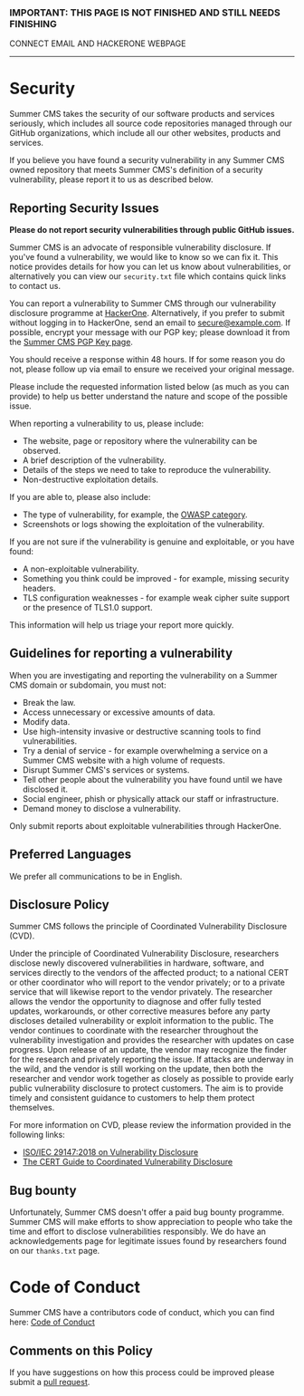 ### IMPORTANT: THIS PAGE IS NOT FINISHED AND STILL NEEDS FINISHING

CONNECT EMAIL AND HACKERONE WEBPAGE

------



# Security

Summer CMS takes the security of our software products and services seriously, which includes all source code repositories managed through our GitHub organizations, which include all our other websites, products and services.

If you believe you have found a security vulnerability in any Summer CMS owned repository that meets Summer CMS's definition of a security vulnerability, please report it to us as described below.

## Reporting Security Issues

**Please do not report security vulnerabilities through public GitHub issues.**

Summer CMS is an advocate of responsible vulnerability disclosure. If you've found a vulnerability, we would like to know so we can fix it. This notice provides details for how you can let us know about vulnerabilities, or alternatively you can view our `security.txt` file which contains quick links to contact us.

You can report a vulnerability to Summer CMS through our vulnerability disclosure programme at [HackerOne](https://hackerone.com/xxxxxxxxxxxx/embedded_submissions/new). Alternatively, if you prefer to submit without logging in to HackerOne, send an email to [secure@example.com](mailto:secure@example.com).  If possible, encrypt your message with our PGP key; please download it from the [Summer CMS PGP Key page](https://github.com/summercms/sc-main/blob/master/PGP_KEY.md).

You should receive a response within 48 hours. If for some reason you do not, please follow up via email to ensure we received your original message.

Please include the requested information listed below (as much as you can provide) to help us better understand the nature and scope of the possible issue.

When reporting a vulnerability to us, please include:

* The website, page or repository where the vulnerability can be observed.
* A brief description of the vulnerability.
* Details of the steps we need to take to reproduce the vulnerability.
* Non-destructive exploitation details.

If you are able to, please also include:

* The type of vulnerability, for example, the [OWASP category](https://owasp.org/www-community/vulnerabilities/).
* Screenshots or logs showing the exploitation of the vulnerability.

If you are not sure if the vulnerability is genuine and exploitable, or you have found:

* A non-exploitable vulnerability.
* Something you think could be improved - for example, missing security headers.
* TLS configuration weaknesses - for example weak cipher suite support or the presence of TLS1.0 support.

This information will help us triage your report more quickly.

## Guidelines for reporting a vulnerability

When you are investigating and reporting the vulnerability on a Summer CMS domain or subdomain, you must not:

- Break the law.
- Access unnecessary or excessive amounts of data.
- Modify data.
- Use high-intensity invasive or destructive scanning tools to find vulnerabilities.
- Try a denial of service - for example overwhelming a service on a Summer CMS website with a high volume of requests.
- Disrupt Summer CMS's services or systems.
- Tell other people about the vulnerability you have found until we have disclosed it.
- Social engineer, phish or physically attack our staff or infrastructure.
- Demand money to disclose a vulnerability.

Only submit reports about exploitable vulnerabilities through HackerOne.

## Preferred Languages

We prefer all communications to be in English.

## Disclosure Policy

Summer CMS follows the principle of Coordinated Vulnerability Disclosure (CVD).

Under the principle of Coordinated Vulnerability Disclosure, researchers disclose newly discovered vulnerabilities in hardware, software, and services directly to the vendors of the affected product; to a national CERT or other coordinator who will report to the vendor privately; or to a private service that will likewise report to the vendor privately. The researcher allows the vendor the opportunity to diagnose and offer fully tested updates, workarounds, or other corrective measures before any party discloses detailed vulnerability or exploit information to the public. The vendor continues to coordinate with the researcher throughout the vulnerability investigation and provides the researcher with updates on case progress. Upon release of an update, the vendor may recognize the finder for the research and privately reporting the issue. If attacks are underway in the wild, and the vendor is still working on the update, then both the researcher and vendor work together as closely as possible to provide early public vulnerability disclosure to protect customers. The aim is to provide timely and consistent guidance to customers to help them protect themselves.
 
For more information on CVD, please review the information provided in the following links:

* [ISO/IEC 29147:2018 on Vulnerability Disclosure](https://www.iso.org/standard/72311.html)
* [The CERT Guide to Coordinated Vulnerability Disclosure](https://resources.sei.cmu.edu/asset_files/SpecialReport/2017_003_001_503340.pdf)

## Bug bounty

Unfortunately, Summer CMS doesn't offer a paid bug bounty programme. Summer CMS will make efforts to show appreciation to people who take the time and effort to disclose vulnerabilities responsibly. We do have an acknowledgements page for legitimate issues found by researchers found on our `thanks.txt` page.

# Code of Conduct

Summer CMS have a contributors code of conduct, which you can find here: [Code of Conduct](https://github.com/summercms/sc-main/blob/master/CODE_OF_CONDUCT.md)

## Comments on this Policy

If you have suggestions on how this process could be improved please submit a [pull request](https://github.com/summercms/sc-main/pulls).
